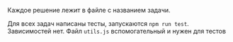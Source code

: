 Каждое решение лежит в файле с названием задачи.

Для всех задач написаны тесты, запускаются `npm run test`. Зависимостей нет. Файл `utils.js` вспомогательный и нужен для тестов
